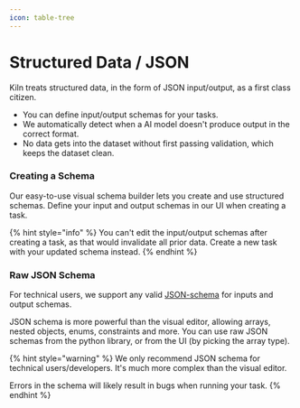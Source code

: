 ```yaml
---
icon: table-tree
---
```


# Structured Data / JSON

Kiln treats structured data, in the form of JSON input/output, as a first class citizen.&#x20;

* You can define input/output schemas for your tasks.
* We automatically detect when a AI model doesn't produce output in the correct format.
* No data gets into the dataset without first passing validation, which keeps the dataset clean.

### Creating a Schema

Our easy-to-use visual schema builder lets you create and use structured schemas. Define your input and output schemas in our UI when creating a task.

{% hint style="info" %}
You can't edit the input/output schemas after creating a task, as that would invalidate all prior data. Create a new task with your updated schema instead.
{% endhint %}

### Raw JSON Schema

For technical users, we support any valid [JSON-schema](https://json-schema.org) for inputs and output schemas.

JSON schema is more powerful than the visual editor, allowing arrays, nested objects, enums, constraints and more. You can use raw JSON schemas from the python library, or from the UI (by picking the array type).

{% hint style="warning" %}
We only recommend JSON schema for technical users/developers. It's much more complex than the visual editor.

Errors in the schema will likely result in bugs when running your task.
{% endhint %}
